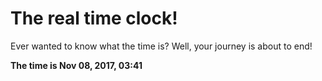 # The real time clock!

Ever wanted to know what the time is? Well, your journey is about to end!

**The time is Nov 08, 2017, 03:41**